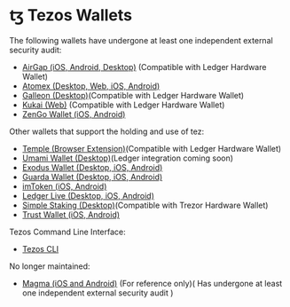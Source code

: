 # ꜩ Tezos Wallets

The following wallets have undergone at least one independent external security audit:

* [AirGap \(iOS, Android, Desktop\)](https://airgap.it) \(Compatible with Ledger Hardware Wallet\)
* [Atomex \(Desktop, Web, iOS, Android\)](https://atomex.me/)
* [Galleon \(Desktop\)](https://galleon-wallet.tech/)\(Compatible with Ledger Hardware Wallet\)
* [Kukai \(Web\)](https://kukai.app/) \(Compatible with Ledger Hardware Wallet\)
* [ZenGo Wallet \(iOS, Android\)](https://zengo.com)

Other wallets that support the holding and use of tez:

* [Temple \(Browser Extension\)](https://templewallet.com/)\(Compatible with Ledger Hardware Wallet\)
* [Umami Wallet \(Desktop\)](https://umamiwallet.com/)\(Ledger integration coming soon\) 
* [Exodus Wallet \(Desktop, iOS, Android\)](https://www.exodus.io)
* [Guarda Wallet \(Desktop, iOS, Android\)](https://guarda.com)
* [imToken \(iOS, Android\)](https://token.im)
* [Ledger Live \(Desktop, iOS, Android\)](https://www.ledger.com/ledger-live/download)
* [Simple Staking \(Desktop\)](https://simplestaking.com)\(Compatible with Trezor Hardware Wallet\)
* [Trust Wallet \(iOS, Android\)](https://trustwallet.com)

Tezos Command Line Interface:

* [Tezos CLI](https://tezos.gitlab.io/shell/cli-commands.html)

No longer maintained: 

* [Magma \(iOS and Android\)](https://magmawallet.io) \(For reference only\)\( Has undergone at least one independent external security audit \)

